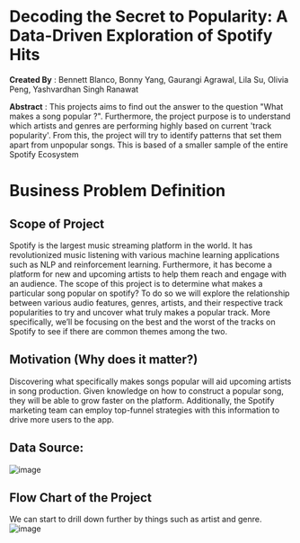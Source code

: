 # Decoding the Secret to Popularity: A Data-Driven Exploration of Spotify Hits
**Created By** : Bennett Blanco, Bonny Yang, Gaurangi Agrawal, Lila Su, Olivia Peng, Yashvardhan Singh Ranawat

**Abstract** : This projects aims to find out the answer to the question "What makes a song popular ?". Furthermore, the project purpose is to understand which artists and genres are performing highly based on current 'track popularity'. From this, the project will try to identify patterns that set them apart from unpopular songs. This is based of a smaller sample of the entire Spotify Ecosystem

# Business Problem Definition
## Scope of Project
Spotify is the largest music streaming platform in the world. It has revolutionized music listening with various machine learning applications such as NLP and reinforcement learning. Furthermore, it has become a platform for new and upcoming artists to help them reach and engage with an audience. The scope of this project is to determine what makes a particular song popular on spotify? To do so we will explore the relationship between various audio features, genres, artists, and their respective track popularities to try and uncover what truly makes a popular track. More specifically, we’ll be focusing on the best and the worst of the tracks on Spotify to see if there are common themes among the two.

## Motivation (Why does it matter?)
Discovering what specifically makes songs popular will aid upcoming artists in song production. Given knowledge on how to construct a popular song, they will be able to grow faster on the platform. Additionally, the Spotify marketing team can employ top-funnel strategies with this information to drive more users to the app.

## Data Source:
![image](https://github.com/Gaurangi-06/Spotify/assets/144287879/9e1860a9-495c-4e0a-a71f-f9372cb15bd6)

## Flow Chart of the Project
We can start to drill down further by things such as artist and genre.
![image](https://github.com/Gaurangi-06/Spotify/assets/144287879/cd10452b-7062-4682-bc5a-69d7189b854d)
